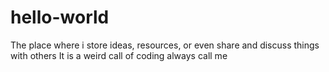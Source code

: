 # hello-world
The place where i store ideas, resources, or even share and discuss things with others
It is a weird call of coding always call me

